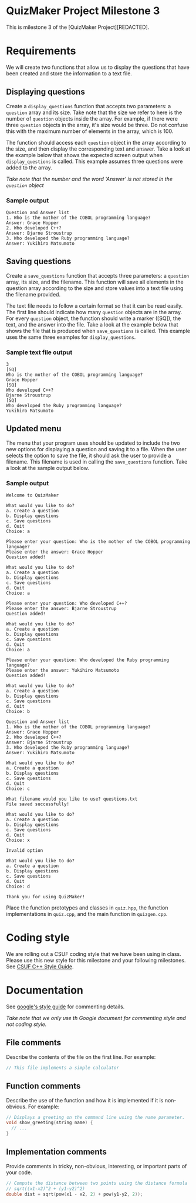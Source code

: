 # QuizMaker Project Milestone 3

This is milestone 3 of the [QuizMaker Project][REDACTED].

# Requirements
We will create two functions that allow us to display the questions that have
been created and store the information to a text file.

## Displaying questions
Create a `display_questions` function that accepts two parameters: a `question`
array and its size. Take note that the size we refer to here is the number of
`question` objects inside the array. For example, if there were three `question`
objects in the array, it's size would be three. Do not confuse this with the
maximum number of elements in the array, which is 100.

The function should access each `question` object in the array according to the
size, and then display the corresponding text and answer. Take a look at the example
below that shows the expected screen output when `display_questions` is called.
This example assumes three questions were added to the array.

*Take note that the number and the word 'Answer' is not stored in the `question`
object*

### Sample output
```
Question and Answer list
1. Who is the mother of the COBOL programming language?
Answer: Grace Hopper
2. Who developed C++?
Answer: Bjarne Stroustrup
3. Who developed the Ruby programming language?
Answer: Yukihiro Matsumoto
```
## Saving questions
Create a `save_questions` function that accepts three parameters: a `question`
array, its size, and the filename. This function will save all elements in the
question array according to the size and store values into a text file using the
filename provided.

The text file needs to follow a certain format so that it can be read easily.
The first line should indicate how many `question` objects are in the array. For
every `question` object, the function should write a marker ([SQ]), the text, and
the answer into the file. Take a look at the example below that shows the file
that is produced when `save_questions` is called. This example uses the same
three examples for `display_questions`.

### Sample text file output
```
3
[SQ]
Who is the mother of the COBOL programming language?
Grace Hopper
[SQ]
Who developed C++?
Bjarne Stroustrup
[SQ]
Who developed the Ruby programming language?
Yukihiro Matsumoto
```

## Updated menu
The menu that your program uses should be updated to include the two new options
for displaying a question and saving it to a file. When the user selects the
option to save the file, it should ask the user to provide a filename. This
filename is used in calling the `save_questions` function. Take a look at the
sample output below.

### Sample output
```
Welcome to QuizMaker

What would you like to do?
a. Create a question
b. Display questions
c. Save questions
d. Quit
Choice: a

Please enter your question: Who is the mother of the COBOL programming language?
Please enter the answer: Grace Hopper
Question added!

What would you like to do?
a. Create a question
b. Display questions
c. Save questions
d. Quit
Choice: a

Please enter your question: Who developed C++?
Please enter the answer: Bjarne Stroustrup
Question added!

What would you like to do?
a. Create a question
b. Display questions
c. Save questions
d. Quit
Choice: a

Please enter your question: Who developed the Ruby programming language?
Please enter the answer: Yukihiro Matsumoto
Question added!

What would you like to do?
a. Create a question
b. Display questions
c. Save questions
d. Quit
Choice: b

Question and Answer list
1. Who is the mother of the COBOL programming language?
Answer: Grace Hopper
2. Who developed C++?
Answer: Bjarne Stroustrup
3. Who developed the Ruby programming language?
Answer: Yukihiro Matsumoto

What would you like to do?
a. Create a question
b. Display questions
c. Save questions
d. Quit
Choice: c

What filename would you like to use? questions.txt
File saved successfully!

What would you like to do?
a. Create a question
b. Display questions
c. Save questions
d. Quit
Choice: x

Invalid option

What would you like to do?
a. Create a question
b. Display questions
c. Save questions
d. Quit
Choice: d

Thank you for using QuizMaker!
```

Place the function prototypes and classes in `quiz.hpp`, the function implementations in `quiz.cpp`, and the main function in `quizgen.cpp`.

# Coding style
We are rolling out a CSUF coding style that we have been using in class. Please
use this new style for this milestone and your following milestones. See [CSUF C++ Style Guide](https://drive.google.com/file/d/1KmXTwiDfpGUN-5GTVZn_xfwJ4yXDMJ4k/view?usp=sharing).

# Documentation
See [google's style guide](https://google.github.io/styleguide/cppguide.html#Comments) for
commenting details.

*Take note that we only use th Google document for commenting
style and not coding style.*

## File comments
Describe the contents of the file on the first line. For example:

```cpp
// This file implements a simple calculator
```

## Function comments
Describe the use of the function and how it is implemented if it is non-obvious. For example:

```cpp
// Displays a greeting on the command line using the name parameter.
void show_greeting(string name) {
  // ...
}
```

## Implementation comments
Provide comments in tricky, non-obvious, interesting, or important parts of your code.

```cpp
// Compute the distance between two points using the distance formula
// sqrt((x1-x2)^2 + (y1-y2)^2)
double dist = sqrt(pow(x1 - x2, 2) + pow(y1-y2, 2));
```

